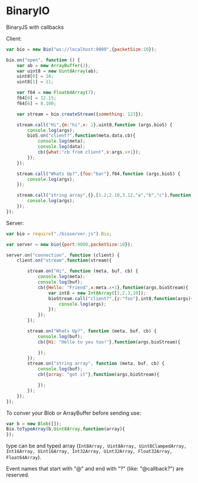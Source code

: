 # BinaryIO
BinaryJS with callbacks 

Client:
```javascript
var bio = new Bio("ws://localhost:9009",{packetSize:10});

bio.on("open", function () {
    var ab = new ArrayBuffer(2);
    var uint8 = new Uint8Array(ab);
    uint8[0] = 10;
    uint8[1] = 11;

    var f64 = new Float64Array(7);
    f64[0] = 12.15;
    f64[6] = 0.100;

    var stream = bio.createStream({something: 123});

    stream.call("Hi",{m:"hi",x: 1},uint8,function (args,bioS) {
        console.log(args);
        bioS.on("client?",function(meta,data,cb){
            console.log(meta);
            console.log(data);
            cb({what:"cb from client",x:args.x+1});
        });
    });

    stream.call("Whats Up?",{foo:"bar"},f64,function (args,bioS) {
        console.log(args);
    });

    stream.call("string array",{},[1.2,2.10,3.12,"a","b","c"],function (args,bioS) {
        console.log(args);
    });
});
```

Server:
```javascript
var bio = require("./bioserver.js").Bio;

var server = new bio({port:9009,packetSize:10});

server.on("connection", function (client) {
    client.on("stream",function(stream){

        stream.on("Hi", function (meta, buf, cb) {
            console.log(meta);
            console.log(buf);
            cb({Hello: "Friend",x:meta.x+1},function(args,bioStream){
                var int8 = new Int8Array([1,2,3,10]);
                bioStream.call("client?",{z:"foo"},int8,function(args){
                    console.log(args);
                });
            });
        });

        stream.on("Whats Up?", function (meta, buf, cb) {
            console.log(buf);
            cb({Hi: "Hello to you too!"},function(args,bioStream){

            });
        });
        stream.on("string array", function (meta, buf, cb) {
            console.log(buf);
            cb({array: "got it"},function(args,bioStream){

            });
        });
    });
});
```

To conver your Blob or ArrayBuffer before sending use:
```javascript
var b = new Blob([]);
Bio.toTypeArray(b,Uint8Array,function(array){
});
```
type can be and typed array (`Int8Array,
Uint8Array, Uint8ClampedArray, Int16Array, Uint16Array, Int32Array, Uint32Array, Float32Array, Float64Array`).


Event names that start with "@" and end with "?" (like: "@callback?") are reserved.
